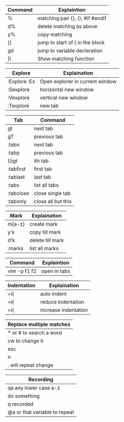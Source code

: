 | Command | Explaintion |
| - | - |
| % | matching pair {}, (), #if #endif |
| d% | delete matching as above |
| y% | copy matching |
| [{ | jump to start of { in the block |
| gd | jump to variable decleration |
| [I | Show matching function |

| Explore | Explaination |
| - | - |
| :Explore :Ex | Open explorer in current window |
| :Sexplore | horizontal new window |
| :Vexplore | vertical new window |
| :Texplore | new tab |

| Tab | Command |
| - | - |
| gt | next tab |
| gT | previous tab |
| :tabn | next tab |
| :tabp | previous tab |
| {i}gt | ith tab |
| :tabfirst | first tab |
| :tablast | last tab |
| :tabs | list all tabs |
| :tabclose | close single tab |
| :tabonly | close all but this |

| Mark | Explaination |
| - | - |
| m{a-z} | create mark |
| y'k | copy till mark |
| d'k | delete till mark |
| :marks | list all marks |

| Command | Explaintion |
| - | - |
| vim -p f1 f2 | open in tabs |

| Indentation | Explaination |
| - | - |
| =i{ | auto indent |
| <i{ | reduce indentation |
| >i{ | increase indentation |

| Replace multiple matches |
| - |
| * or # to search a word |
| cw to change it |
| esc |
| n |
| . will repeat change |

| Recording |
| - |
| qa any lower case a-z |
| do something |
| q recorded |
| @a or that variable to repeat |
